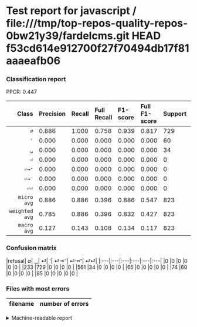 # Test report for javascript / file:///tmp/top-repos-quality-repos-0bw21y39/fardelcms.git HEAD f53cd614e912700f27f70494db17f81aaaeafb06

### Classification report

PPCR: 0.447

| Class | Precision | Recall | Full Recall | F1-score | Full F1-score | Support | Full Support | PPCR |
|------:|:----------|:-------|:------------|:---------|:---------|:--------|:-------------|:-----|
| `∅` | 0.886| 1.000| 0.758| 0.939| 0.817| 729| 962| 0.758 |
| `'` | 0.000| 0.000| 0.000| 0.000| 0.000| 60| 134| 0.448 |
| `␣` | 0.000| 0.000| 0.000| 0.000| 0.000| 34| 595| 0.057 |
| `⏎` | 0.000| 0.000| 0.000| 0.000| 0.000| 0| 65| 0.000 |
| `⏎⇥⁺` | 0.000| 0.000| 0.000| 0.000| 0.000| 0| 0| 0.000 |
| `⏎⇥⁻` | 0.000| 0.000| 0.000| 0.000| 0.000| 0| 0| 0.000 |
| `⏎⏎` | 0.000| 0.000| 0.000| 0.000| 0.000| 0| 85| 0.000 |
| `micro avg` | 0.886| 0.886| 0.396| 0.886| 0.547| 823| 1841| 0.447 |
| `weighted avg` | 0.785| 0.886| 0.396| 0.832| 0.427| 823| 1841| 0.447 |
| `macro avg` | 0.127| 0.143| 0.108| 0.134| 0.117| 823| 1841| 0.447 |

### Confusion matrix

|refusal|  ∅| ␣| ⏎| '| ⏎⇥⁻| ⏎⇥⁺| ⏎⏎| 
|:---|:---|:---|:---|:---|:---|
|0 |0 |0 |0 |0 |0 |
|233 |729 |0 |0 |0 |0 |
|561 |34 |0 |0 |0 |0 |
|65 |0 |0 |0 |0 |0 |
|74 |60 |0 |0 |0 |0 |
|85 |0 |0 |0 |0 |0 |

### Files with most errors

| filename | number of errors|
|:----:|:-----|

<details>
    <summary>Machine-readable report</summary>
```json
{
  "cl_report": {"\u0027": {"f1-score": 0.0, "precision": 0.0, "recall": 0.0, "support": 60}, "macro avg": {"f1-score": 0.13420471281296023, "precision": 0.1265405311577851, "recall": 0.14285714285714285, "support": 823}, "micro avg": {"f1-score": 0.8857837181044959, "precision": 0.8857837181044957, "recall": 0.8857837181044957, "support": 823}, "weighted avg": {"f1-score": 0.8321344465182698, "precision": 0.7846127952590247, "recall": 0.8857837181044957, "support": 823}, "\u2205": {"f1-score": 0.9394329896907216, "precision": 0.8857837181044957, "recall": 1.0, "support": 729}, "\u23ce": {"f1-score": 0.0, "precision": 0.0, "recall": 0.0, "support": 0}, "\u23ce\u21e5\u207a": {"f1-score": 0.0, "precision": 0.0, "recall": 0.0, "support": 0}, "\u23ce\u21e5\u207b": {"f1-score": 0.0, "precision": 0.0, "recall": 0.0, "support": 0}, "\u23ce\u23ce": {"f1-score": 0.0, "precision": 0.0, "recall": 0.0, "support": 0}, "\u2423": {"f1-score": 0.0, "precision": 0.0, "recall": 0.0, "support": 34}},
  "cl_report_full": {"\u0027": {"f1-score": 0.0, "precision": 0.0, "recall": 0.0, "support": 134}, "macro avg": {"f1-score": 0.11668667466986796, "precision": 0.1265405311577851, "recall": 0.10825660825660825, "support": 1841}, "micro avg": {"f1-score": 0.5472972972972973, "precision": 0.8857837181044957, "recall": 0.3959804454101032, "support": 1841}, "weighted avg": {"f1-score": 0.4268158974616463, "precision": 0.4628592812691607, "recall": 0.3959804454101032, "support": 1841}, "\u2205": {"f1-score": 0.8168067226890757, "precision": 0.8857837181044957, "recall": 0.7577962577962578, "support": 962}, "\u23ce": {"f1-score": 0.0, "precision": 0.0, "recall": 0.0, "support": 65}, "\u23ce\u21e5\u207a": {"f1-score": 0.0, "precision": 0.0, "recall": 0.0, "support": 0}, "\u23ce\u21e5\u207b": {"f1-score": 0.0, "precision": 0.0, "recall": 0.0, "support": 0}, "\u23ce\u23ce": {"f1-score": 0.0, "precision": 0.0, "recall": 0.0, "support": 85}, "\u2423": {"f1-score": 0.0, "precision": 0.0, "recall": 0.0, "support": 595}},
  "ppcr": 0.44703965236284626
}
```
</details>
